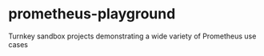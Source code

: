 # prometheus-playground
Turnkey sandbox projects demonstrating a wide variety of Prometheus use cases
